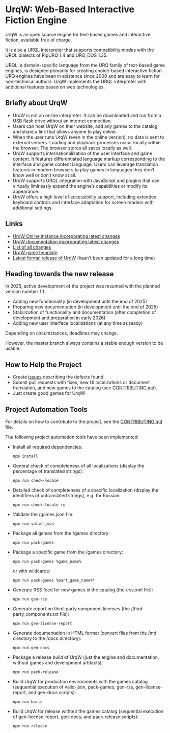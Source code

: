 # UrqW: Web-Based Interactive Fiction Engine

UrqW is an open source engine for text-based games and interactive fiction, available free of charge.

It is also a URQL interpreter that supports compatibility modes with the URQL dialects of RipURQ 1.4 and URQ_DOS 1.35.

URQL, a domain-specific language from the URQ family of text-based game engines, is designed primarily for creating choice-based interactive fiction.
URQ engines have been in existence since 2000 and are easy to learn for non-technical authors.
UrqW implements the URQL interpreter with additional features based on web technologies.

## Briefly about UrqW

* UrqW is not an online interpreter. It can be downloaded and run from a USB flash drive without an internet connection.
* Users can host UrqW on their website, add any games to the catalog, and share a link that allows anyone to play online.
* When the user runs UrqW (even in the online version), no data is sent to external servers. Loading and playback processes occur locally within the browser. The browser stores all saves locally as well.
* UrqW supports internationalization of the user interface and game content. It features differentiated language markup corresponding to the interface and game content language. Users can leverage translation features in modern browsers to play games in languages they don’t know well or don’t know at all.
* UrqW supports URQL integration with JavaScript and plugins that can virtually limitlessly expand the engine’s capabilities or modify its appearance.
* UrqW offers a high level of accessibility support, including extended keyboard controls and interface adaptation for screen readers with additional settings.

## Links

* [UrqW Online instance incorporating latest changes](https://urqw.github.io/UrqW/)
* [UrqW documentation incorporating latest changes](https://urqw.github.io/UrqW/docs/index.html)
* [List of all changes](https://urqw.github.io/UrqW/CHANGELOG.html)
* [UrqW game template](https://github.com/urqw/game_template)
* [Latest formal release of UrqW](https://github.com/urqw/UrqW/releases/latest) (hasn’t been updated for a long time)

## Heading towards the new release

In 2025, active development of the project was resumed with the planned version number 1.1.

* Adding new functionality (in development until the end of 2025)
* Preparing new documentation (in development until the end of 2025)
* Stabilization of functionality and documentation (after completion of development  and preparation in early 2026)
* Adding new user interface localizations (at any time as ready)

Depending on circumstances, deadlines may change.

However, the master branch always contains a stable enough version to be usable.

## How to Help the Project

* Create [issues](https://github.com/urqw/UrqW/issues) describing the defects found.
* Submit pull requests with fixes, new UI localizations or document translation, and new games to the catalog (see [CONTRIBUTING.md](CONTRIBUTING.md)).
* Just create good games for UrqW!

## Project Automation Tools

For details on how to contribute to the project, see the [CONTRIBUTING.md](CONTRIBUTING.md) file.

The following project automation tools have been implemented:

* Install all required dependencies:
	```
	npm install
	```
* General check of completeness of all localizations (display the percentage of translated strings):
	```
	npm run check-locale
	```
* Detailed check of completeness of a specific localization (display the identifiers of untranslated strings), e.g. for Russian:
	```
	npm run check-locale ru
	```
* Validate the /games.json file:
	```
	npm run valid-json
	```
* Package all games from the /games directory:
	```
	npm run pack-games
	```
* Package a specific game from the /games directory:
	```
	npm run pack-games %game_name%
	```
	or with wildcards:
	```
	npm run pack-games %part_game_name%*
	```
* Generate RSS feed for new games in the catalog (the /rss.xml file):
	```
	npm run gen-rss
	```
* Generate report on third-party component licenses (the /third-party_components.txt file):
	```
	npm run gen-license-report
	```
* Generate documentation in HTML format (convert files from the /md directory to the /docs directory):
	```
	npm run gen-docs
	```
* Package a release build of UrqW (just the engine and documentation, without games and development artifacts):
	```
	npm run pack-release
	```
* Build UrqW for production environments with the games catalog (sequential execution of valid-json, pack-games, gen-rss, gen-license-report, and gen-docs scripts):
	```
	npm run build
	```
* Build UrqW for release without the games catalog (sequential execution of gen-license-report, gen-docs, and pack-release scripts):
	```
	npm run release
	```
